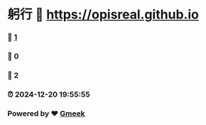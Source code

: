 # 躬行 :link: https://opisreal.github.io 
### :page_facing_up: [1](https://opisreal.github.io/tag.html) 
### :speech_balloon: 0 
### :hibiscus: 2 
### :alarm_clock: 2024-12-20 19:55:55 
### Powered by :heart: [Gmeek](https://github.com/Meekdai/Gmeek)
